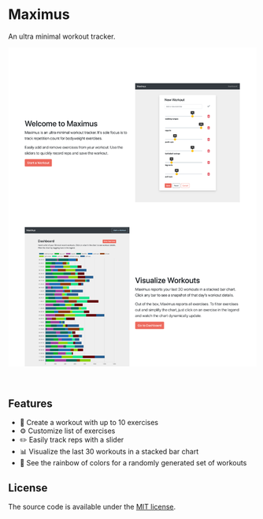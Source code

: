 # Maximus

An ultra minimal workout tracker.

![website image](./media/maximus.png)

<br>

## Features

- 💪 Create a workout with up to 10 exercises
- ⚙️ Customize list of exercises
- ✏️ Easily track reps with a slider
- 📊 Visualize the last 30 workouts in a stacked bar chart
- 🦄 See the rainbow of colors for a randomly generated set of workouts

## License

The source code is available under the [MIT license](LICENSE).

